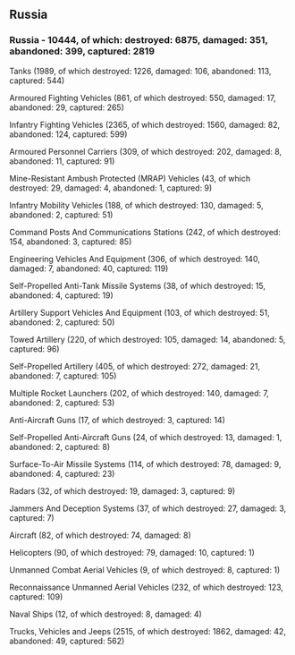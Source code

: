 
 
 ## Russia
 
 ### Russia - 10444, of which: destroyed: 6875, damaged: 351, abandoned: 399, captured: 2819

 

 

 Tanks (1989, of which destroyed: 1226, damaged: 106, abandoned: 113, captured: 544)

 Armoured Fighting Vehicles (861, of which destroyed: 550, damaged: 17, abandoned: 29, captured: 265)

 Infantry Fighting Vehicles (2365, of which destroyed: 1560, damaged: 82, abandoned: 124, captured: 599)

 Armoured Personnel Carriers (309, of which destroyed: 202, damaged: 8, abandoned: 11, captured: 91)

 Mine-Resistant Ambush Protected (MRAP) Vehicles (43, of which destroyed: 29, damaged: 4, abandoned: 1, captured: 9)

 Infantry Mobility Vehicles (188, of which destroyed: 130, damaged: 5, abandoned: 2, captured: 51)

 Command Posts And Communications Stations (242, of which destroyed: 154, abandoned: 3, captured: 85)

 Engineering Vehicles And Equipment (306, of which destroyed: 140, damaged: 7, abandoned: 40, captured: 119)

 Self-Propelled Anti-Tank Missile Systems (38, of which destroyed: 15, abandoned: 4, captured: 19)

 Artillery Support Vehicles And Equipment (103, of which destroyed: 51, abandoned: 2, captured: 50)

 Towed Artillery (220, of which destroyed: 105, damaged: 14, abandoned: 5, captured: 96)

 Self-Propelled Artillery (405, of which destroyed: 272, damaged: 21, abandoned: 7, captured: 105)

 Multiple Rocket Launchers (202, of which destroyed: 140, damaged: 7, abandoned: 2, captured: 53)

 Anti-Aircraft Guns (17, of which destroyed: 3, captured: 14)

 Self-Propelled Anti-Aircraft Guns (24, of which destroyed: 13, damaged: 1, abandoned: 2, captured: 8)

 Surface-To-Air Missile Systems (114, of which destroyed: 78, damaged: 9, abandoned: 4, captured: 23)

 Radars (32, of which destroyed: 19, damaged: 3, captured: 9)

 Jammers And Deception Systems (37, of which destroyed: 27, damaged: 3, captured: 7)

 Aircraft (82, of which destroyed: 74, damaged: 8)

 Helicopters (90, of which destroyed: 79, damaged: 10, captured: 1)

 Unmanned Combat Aerial Vehicles (9, of which destroyed: 8, captured: 1)

 Reconnaissance Unmanned Aerial Vehicles (232, of which destroyed: 123, captured: 109)

 Naval Ships (12, of which destroyed: 8, damaged: 4)

 Trucks, Vehicles and Jeeps (2515, of which destroyed: 1862, damaged: 42, abandoned: 49, captured: 562)

